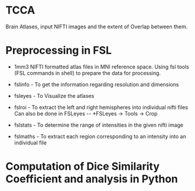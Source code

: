 # TCCA
Brain Atlases, input NIFTI images and the extent of Overlap between them.

# Preprocessing in FSL
* 1mm3 NIFTI formatted atlas files in MNI reference space. Using fsl tools (FSL commands in shell) to prepare the data for processing.
* fslinfo - To get the information regarding resolution and dimensions
* fsleyes - To Visualize the atlases
* fslroi - To extract the left and right hemispheres into individual nifti files
  Can also be done in FSLeyes -- *FSLeyes -> Tools -> Crop
  
* fslstats - To determine the range of intensities in the given nifti image
* fslmaths - To extract each region corresponding to an intensity into an individual file

# Computation of Dice Similarity Coefficient and analysis in Python
